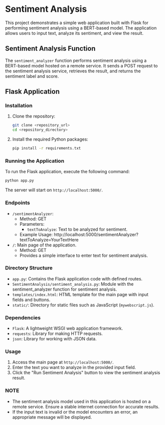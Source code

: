 # Sentiment Analysis

This project demonstrates a simple web application built with Flask for performing sentiment analysis using a BERT-based model. The application allows users to input text, analyze its sentiment, and view the result.

## Sentiment Analysis Function

The `sentiment_analyzer` function performs sentiment analysis using a BERT-based model hosted on a remote service. It sends a POST request to the sentiment analysis service, retrieves the result, and returns the sentiment label and score.

## Flask Application

### Installation

1. Clone the repository:
   ```bash
   git clone <repository_url>
   cd <repository_directory>
   ```

2. Install the required Python packages:
   ```bash
   pip install -r requirements.txt
   ```

### Running the Application
To run the Flask application, execute the following command:
  ```bash
  python app.py
  ```
The server will start on `http://localhost:5000/`.

### Endpoints
- `/sentimentAnalyzer`:
  - Method: GET
  - Parameters:
    - `textToAnalyze`: Text to be analyzed for sentiment.
  - Example Usage: http://localhost:5000/sentimentAnalyzer?textToAnalyze=YourTextHere
- `/`: Main page of the application.
  -  Method: GET
  -  Provides a simple interface to enter text for sentiment analysis.
 
### Directory Structure
- `app.py`: Contains the Flask application code with defined routes.
- `SentimentAnalysis/sentiment_analysis.py`: Module with the sentiment_analyzer function for sentiment analysis.
- `templates/index.html`: HTML template for the main page with input fields and buttons.
- `static/`: Directory for static files such as JavaScript (`mywebscript.js`).

### Dependencies
- `Flask`: A lightweight WSGI web application framework.
- `requests`: Library for making HTTP requests.
- `json`: Library for working with JSON data.

### Usage
1. Access the main page at `http://localhost:5000/`.
2. Enter the text you want to analyze in the provided input field.
3. Click the "Run Sentiment Analysis" button to view the sentiment analysis result.

### NOTE
- The sentiment analysis model used in this application is hosted on a remote service. Ensure a stable internet connection for accurate results.
- If the input text is invalid or the model encounters an error, an appropriate message will be displayed.
